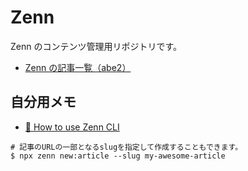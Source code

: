 # Zenn

Zenn のコンテンツ管理用リポジトリです。

* [Zenn の記事一覧（abe2）](https://zenn.dev/abe2)

## 自分用メモ

* [📘 How to use Zenn CLI](https://zenn.dev/zenn/articles/zenn-cli-guide)

```
# 記事のURLの一部となるslugを指定して作成することもできます。
$ npx zenn new:article --slug my-awesome-article
```
